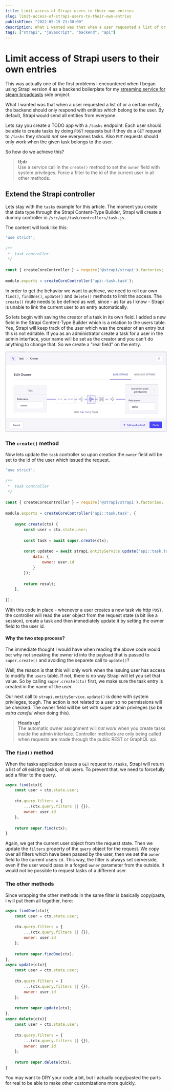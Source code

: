 ```yaml
---
title: Limit access of Strapi users to their own entries
slug: limit-access-of-strapi-users-to-their-own-entries
publishTime: "2022-05-15 21:30:00"
description: What I wanted was that when a user requested a list of or a certain entity, the backend should only respond with entities which belong to the user. By default, Strapi would send all entities from everyone.
tags: ["strapi", "javascript", "backend", "api"]
---
```

# Limit access of Strapi users to their own entries

This was actually one of the first problems I encountered when I began using Strapi version 4 as a backend boilerplate for my [streaming service for steam broadcasts](https://robostreamer.com) side project.

What I wanted was that when a user requested a list of or a certain entity, the backend should only respond with entities which belong to the user. By default, Strapi would send all entities from everyone.

Lets say you create a TODO app with a `/tasks` endpoint. Each user should be able to create tasks by doing `POST` requests but if they do a `GET` request to `/tasks` they should _not_ see everyones tasks. Also `PUT` requests should only work when the given task belongs to the user.

So how do we achieve this?

> __tl;dr__    
> Use a service call in the `create()` method to set the `owner` field with system privileges.
> Force a filter to the id of the current user in all other methods.

## Extend the Strapi controller
Lets stay with the `tasks` example for this article. The moment you create that data type through the Strapi Content-Type Builder, Strapi will create a dummy controller in `/src/api/task/controllers/task.js`.

The content will look like this:

```javascript
'use strict';

/**
 *  task controller
 */

const { createCoreController } = require('@strapi/strapi').factories;

module.exports = createCoreController('api::task.task');

```

In order to get the behavior we want to achieve, we need to roll our own `find()`, `findOne()`, `update()` and `delete()` methods to limit the access. The `create()` route needs to be defined as well, since - as far as I know - Strapi is unable to link the current user to an entry automatically.

So lets begin with saving the creator of a task in its own field. I added a new field in the Strapi Content-Type Builder which is a relation to the users table. Yes, Strapi will keep track of the user which was the creator of an entry but this is not editable. If you as an administrator create a task for a user in the admin interface, your name will be set as the creator and you can't do anything to change that. So we create a "real field" on the entry.

![Strapi relation field dialog](./strapi-field-owner-relation.jpg)

### The `create()` method

Now lets update the `task` controller so upon creation the `owner` field will be set to the id of the user which issued the request.

```javascript
'use strict';

/**
 *  task controller
 */

const { createCoreController } = require('@strapi/strapi').factories;

module.exports = createCoreController('api::task.task', {
    
    async create(ctx) {
        const user = ctx.state.user;

        const task = await super.create(ctx);

        const updated = await strapi.entityService.update("api::task.task", task.data.id, {
            data: {
                owner: user.id
            }
        });

        return result;
    },
    
});

```

With this code in place - whenever a user creates a new task via http `POST`, the controller will read the user object from the request state (a bit like a session), create a task and then immediately update it by setting the owner field to the user id.

#### Why the two step process?
The immediate thought I would have when reading the above code would be: why not sneaking the owner id into the payload that is passed to `super.create()` and avoiding the separete call to `update()`?

Well, the reason is that this will only work when the issuing user has access to modify the `users` table. If not, there is no way Strapi will let you set that value. So by calling `super.create(ctx)` first, we make sure the task entry is created in the name of the user.

Our next call to `strapi.entityService.update()` is done with system privileges, tough. The action is not related to a user so no permissions will be checked. The owner field will be set with super admin privileges (so be _extra careful_ when doing this).

> __Heads up!__    
> The automatic owner assignment will _not work_ when you create tasks inside the admin interface. Controller methods are only being called when requests are made through the public REST or GraphQL api.

### The `find()` method
When the tasks application issues a `GET` request to `/tasks`, Strapi will return a list of _all_ existing tasks, of _all_ users. To prevent that, we need to forcefully add a filter to the query.

```javascript
async find(ctx){
    const user = ctx.state.user;
    
    ctx.query.filters = {
        ...(ctx.query.filters || {}),
        owner: user.id
    };
    
    return super.find(ctx);
}
```

Again, we get the current user object from the request state. Then we update the `filters` property of the `query` object for the request. We copy over all filters which have been passed by the user, then we set the `owner` field to the current users `id`. This way, the filter is always set serverside, even if the user would pass in a forged `owner` parameter from the outside. It would not be possible to request tasks of a different user.

### The other methods

Since wrapping the other methods in the same filter is basically copy/paste, I will put them all together, here:

```javascript
async findOne(ctx){
    const user = ctx.state.user;
    
    ctx.query.filters = {
        ...(ctx.query.filters || {}),
        owner: user.id
    };
    
    return super.findOne(ctx);
},
async update(ctx){
    const user = ctx.state.user;

    ctx.query.filters = {
        ...(ctx.query.filters || {}),
        owner: user.id
    };

    return super.update(ctx);
},
async delete(ctx){
    const user = ctx.state.user;
    
    ctx.query.filters = {
        ...(ctx.query.filters || {}),
        owner: user.id
    };
    
    return super.delete(ctx);
}
```

You may want to DRY your code a bit, but I actually copy/pasted the parts for real to be able to make other customizations more quickly.
